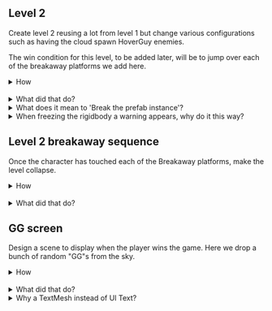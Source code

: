 ## Level 2

Create level 2 reusing a lot from level 1 but change various configurations such as having the cloud spawn HoverGuy enemies.  

The win condition for this level, to be added later, will be to jump over each of the breakaway platforms we add here.  

<details><summary>How</summary>

Create prefabs from Level 1 to reuse:

 - Open Level1 and create prefabs for:
   - Main Camera
   - Canvas
   - EventSystem
   - 1 Platform (any is fine, we will use this as a starting point in Level2).
   - 1 Ladder
   - EvilCloud
   - LevelController

<br>Start to design level 2 with prefabs from level 1:

 - Open Level2.
 - Delete the Main Camera.
 - Drag in the following prefabs:
   - Main Camera
   - Canvas
   - EventSystem
   - EvilCloud
   - LevelController
     - Level Number: 2
     - Select the Director
 - Add the Platform, Ladder, Hammer prefabs and any new art you would like to include.  
   - Copy / paste as needed to layout the level.
   - Note that it's okay to 'Break the prefab instance' while making changes.
   - Add a **Rigidbody2D** to each of the center platforms.
     - Freeze the Position and Rotation.
 - Add the Mushroom as well.  We are using **spritesheet_jumper_26**.
   - Add **PolygonCollider2D**.
   - Add **Rigidbody2D**:
     - Freeze the Position (X and Y) and Rotation.
    
<img src="https://i.imgur.com/7UiA4df.png" width=300px />

<br>Add a section at the top where the Character cannot enter:

 - Add a Block at the top, we are using **spritesheet_ground_9**.
   - Add **Rigidbody2D**.
     - Freeze the Position and Rotation.
   - Add **BoxCollider2D**.
 - Create a layer 'CharacterOnly':
   - Disable CharacterOnly / Enemy and CharacterOnly / Feet collisions.
   - Assign it to all the blocks at the top and the mushroom.

<img src="https://i.imgur.com/af8Jpj0.png" width=300px />

<br>Add the breakaway sections:

  - Add a Breakaway GameObject and sprite, we are using **spritesheet_jumper_69**.
    - Set to Layer **Floor**.
    - Add **TouchMeToWin**.
    - Add **PolygonCollider2D** for collisions.
    - Add **Rigidbody2D**.
    - Add **BoxCollider2D**, set it as a trigger and size it to capture the area above.

<img src="https://i.imgur.com/vttLU0g.png" width=300px />

<br>Configure the enemy:

 - Drag the HoverGuy prefab into the scene.
   - Rename it "HoverGuy2".
   - Remove the **FadeInThenEnable** component.
   - Enable the **WanderWalkController**:
     - Time Before First Wander: 0
   - Change the **RandomClimbController**
     - Odds of going up: .1
     - Odds of going down: .9
   - Create a new prefab for HoverGuy2 and delete the GameObject.
 - Select the EvilCloud and change the Thing To Spawn to HoverGuy2.

<br>Create the intro Timeline:

 - Select the EvilCloud's sprite GameObject and create a new animation  Animations/**CloudLevel2Entrance**.
   - Record any sequence you'd like.
   - Select Animations/CloudLevel2Entrance and disable looping.
 - Create a 'Timeline' file at Animations/**Level2Entrance**.
 - Select the EvilCloud's sprite GameObject and change the Playable Director's Playable to Level2Entrance.
 - Open the Timeline Editor window:
   - Add an Animation Track for the EvilCloud 
     - Add an Animation Clip for CloudLevel2Entrance.
     - Update the speed if needed.
   - Add Activation Tracks for the Hammers, Ladders, and LevelController.  
     - Time them to start near the end of the animation.
     - And end at the end of the timeline.
   - Then disable the Hammers, Ladders, and LevelController.

<br>Create the outro Timeline:

 - Create a new Scene named Scenes/**YouWin**:
   - Add it to Build Settings.
   - Return to Level2.
 - Create a new animation on the EvilCloud for the end of the game, named Animations/**CloudLevel2Exit**.
 - Create a new Timeline Animations/**Level2Exit** and select it in the Playable Director.
 - Open the Timeline Editor:
   - Create an **Animation Track** for the EvilCloud's CloudLevel2Exit clip.
     - Adjust the speed.
   - Add **TimelineEventPlayable**:
     - Position it to start about half way through the animation.
     - Change the Event Type to End.
   - Add **ChangeScenePlayable**:
      - Position it to start a few seconds after the TimelineEventPlayable began.
      - Change the Scene Name to "YouWin".
 - Select the LevelController and change the End of Level Playable to Level2Exit.
 - Switch the Playable Director back to Level2Entrance.

<hr></details><br>
<details><summary>What did that do?</summary>

Create prefabs from Level 1 to reuse:

We create prefabs to save time creating Level 2. Some of these will be used with the same configurations as used in Level 1, others will be modified specifically for level 2.  

<br>Start to design level 2 with prefabs from level 1:

We construct most of level 2 by reusing GameObjects created for level 1, making customizations where needed. The layout is a lot different from level 1 but we are reusing the same core Platforms.  Level 2 will have a unique win condition, which is why we did not copy that from level 1.

Rigidbody was added to the center platforms and the mushroom.  We then constrain the body, effectively disabling it by default.  This will allow us to turn off the constraints when the player beats the level, causing them to fall to the ground.

<br>Add a section at the top where the Character cannot enter:

The win condition for this level is breaking each of the breakaway blocks.  We don't want you to be able to reach the mushroom as you did in level 1.  Blocks are added to guard the mushroom and a layer is used to allow enemies to pass through but block the player.

The rigidbody is added so this may also fall at the level's end.

<br>Add the breakaway sections:

To beat level 2 you need to jump or walk over each of the breakaway platforms.  

 - The layer floor allows the FloorDetector to work while standing on these platforms.
 - TouchMeToWin counts down the number of breakaway platforms remaining in order to trigger the end of the level.  
 - The polygon collider is used for collisions as entities walk over and for when it's falling.
 - The rigidbody is added so this may fall at the level's end.
 - The box collider is used to detect when the Character is jumping or walking over.

<br>Configure the enemy:

A new prefab was created specifically for level 2.  It's a slight modification to the settings on the HoverGuy we used in level 1.

 - FadeInThenEnable is removed so that the enemy starts moving as soon as it's dropped from the cloud.
 - WanderWalkController removes the initial sleep so it does not always walk right in the beginning.
 - RandomClimbController updates odds so that enemies travel down more often then up.

<br>Create the intro Timeline:

A new Timeline was created for the start of the level.  It's modeled after the Timeline used with level 1. 

 - The cloud is given a new animation to start with for this level.
 - We disable the Hammers, Ladders, and LevelController until the animation is near complete, like we had done with level 1.

<br>Create the outro Timeline:

The Timeline for the end of the level is also modeled after level 1.  

 - The cloud is given a new animation to end with.
 - TimelineEventPlayable broadcasts the end of the level to other interested components.
 - The Timeline ends with ChangeScene, taking us to the YouWin scene.

<hr></details>
<details><summary>What does it mean to 'Break the prefab instance'?</summary>

This dialog sounds more serious than it is.  Breaking the prefab instance means that Unity will no longer tie this GameObject to a prefab - so if the prefab were to change the GameObject will not receive the update.  

The prefab itself is still in-tact and may be used for other objects or scenes.

<hr></details>
<details><summary>When freezing the rigidbody a warning appears, why do it this way?</summary>

When you freeze all constraints on the rigidbody, Unity presents a warning that this may not be an efficient way to achieve your goal of preventing the object from moving.  We have a bit of a unique use case for this case -- we will be removing these constraints once the end of the level is reached, allowing them to fall to the ground.

Alternatively you could have not included the rigidbody at all until the end of the level.  This is style preference, as well as a bit of a performance consideration as there is overhead to having a frozen rigidbody and there is overhead with adding a new component to a GameObject.

<hr></details>


## Level 2 breakaway sequence

Once the character has touched each of the Breakaway platforms, make the level collapse.

<details><summary>How</summary>

Enable physics, causing the level to collapse:

 - Create script Components/Effects/**UnfreezeAndDisablePlatformers**:

```csharp
using UnityEngine;

public class UnfreezeAndDisablePlatformers : MonoBehaviour
{
  protected void OnEnable()
  {
    Rigidbody2D myBody = GetComponent<Rigidbody2D>();
    myBody.constraints = RigidbodyConstraints2D.None;

    PlatformEffector2D effector 
      = GetComponent<PlatformEffector2D>();
    if(effector != null)
    {
      effector.enabled = false;
    }
  }
}
```

 - For each Block guarding the mushroom, each platform in the center (except the bottom platform), and the mushroom:
   - Add **UnfreezeAndDisablePlatformers**.
     - Disable the component.
   - Add **EnableComponentsOnTimelineEvent**:
     - Event: End
     - Component list: UnfreezeAndDisablePlatformers

<br>Breakaway blocks fall when touched:

 - For each breakaway block:
   - Add **UnfreezeAndDisablePlatformers**.
   - Update TouchMeToWin to enable the Unfreeze component.

<hr></details><br>
<details><summary>What did that do?</summary>

Enable physics, causing the level to collapse:

The Timeline which plays when the level ends will enable UnfreezeAndDisablePlatformers.  That component will then:

 - Remove all constraints on the rigidbody, allowing it to fall.
 - Disable the platform effector, if there is one.  This ensures there is no weird behaviour due to the one-way collisions from the platformer effect while the platform itself is falling and spinning.

<br>Breakaway blocks fall when touched:

When the player jumps over one of the breakaway blocks, UnfreezeAndDisablePlatformers is used to cause it to fall.

<hr></details>

## GG screen

Design a scene to display when the player wins the game.  Here we drop a bunch of random "GG"s from the sky.

<details><summary>How</summary>

Configure scene:

 - Open the YouWin scene.
 - Configure the Camera color.
 - Add the GameController prefab.

<br>Create a GG object:

 - Create an Empty GameObject named "GG".
   - Add **TextMesh**:
     - Text: "GG"
     - Font Size: 36
     - Anchor: Middle Center
     - Alignment: Center
   - Add **BoxCollider2D**:
     - Size it tightly around the GG letters.
   - Add **Rigidbody2D**.
   - Add **SuicideIn** and set the time to 30.

<br>Randomize the GG:

 - Create script Components/Effects/**RandomGG**:

```csharp
using UnityEngine;

public class RandomGG : MonoBehaviour
{
  [SerializeField]
  float minScale = .1f;

  [SerializeField]
  float maxScale = .7f;

  protected void OnEnable()
  {
    transform.localScale 
      = Vector3.one * UnityEngine.Random.Range(minScale, maxScale);

    TextMesh text = GetComponent<TextMesh>();
    text.color = UnityEngine.Random.ColorHSV();

    Bounds screenBounds = GameController.instance.screenBounds;
    transform.position = new Vector3(
      UnityEngine.Random.Range(screenBounds.min.x, screenBounds.max.x),
      screenBounds.max.y + 10,
      0);
  }
}
```

 - Add **RandomGG** to the GG GameObject.

<br>Keep the GG in bounds:

 - Create an Empty GameObject and add a **BoxCollider2D**
   - Size and position multiple to guard the screen edges.

<img src="https://i.imgur.com/KI8JXHK.png" width=300px />

<br>Spawn GGs:

- Create Prefabs/**GG** and delete the GameObject.
- Create an Empty GameObject named Spawner.
  - Add **Spawner** component
    - Initial wait time: 0
    - Min time: .1
    - Max time: 1
    - Thing to spawn: GG

<br>Press any key to return to the menu:

 - Create script Components/UI/**AnyKeyToLoadScene**:

```csharp
using UnityEngine;
using UnityEngine.SceneManagement;

public class AnyKeyToLoadScene : MonoBehaviour
{
  [SerializeField]
  string sceneName = "Menu";

  protected void Update()
  {
    if(Input.anyKeyDown)
    {
      SceneManager.LoadScene(sceneName);
    }
  }
}
```

 - Add **AnyKeyToLoadScene** to the Spawner.

<hr></details><br>
<details><summary>What did that do?</summary>

Configure scene:

The YouWin scene is given a black background.  The GameController is added so that components can get the screen bounds from it, it's a DontDestroyOnLoad component but added here to ease testing.  

<br>Create a GG object:

A GameObject is created to display "GG".  We size it too large to start and will scale it down.  A box collider surrounds the letters so we can drop a bunch and have them bounce off each other.  The rigidbody enables gravity.  Suicide in destroys the GG after 30 seconds, ensuring there is always some movement on the screen.

<br>Randomize the GG:

RandomGG will, when the GameObject is first added to the scene:

  - Pick a new random size, always smaller than the original (to ensure a crisp font).
  - Pick a random color.
  - Pick a random position which is a bit above the screen.

<br>Keep the GG in bounds:

Invisible bumpers were added off screen in order to get the GG objects to collect on screen.  They will bounce around a bit and some GGs will be completely off screen, but most should be visible.

<br>Spawn GGs:

The Spawner component used in our levels was reused here to spawn GGs.  The position of the Spawner does not matter as the RandomGG script will override the GameObject's position.  The time between spawns was greatly reduced, giving a pretty steady stream of GGs falling.

<br>Press any key to return to the menu:

Each update, the AnyKeyToLoadScene script checks if any key was pressed that frame.  We check AnyKeyDown instead of AnyKey so that the player does not accidentally skip the GG scene entirely.

This script could have been added to any GameObject in the world, using the Spawner was an arbitrary choice.

<hr></details>
<details><summary>Why a TextMesh instead of UI Text?</summary>

UI Text does not work with physics.  It's intended to be used on a Canvas and not have any interaction with objects in the world.  

Text Mesh can be added to a GameObject, allowing you to add a rigidbody for gravity and a collider to get them bouncing around.  Note that features built for the UI Text component, for example the Outline component, are not compatible with the Text Mesh.

<hr></details>

